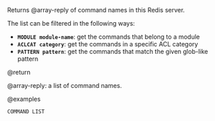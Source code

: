 Returns @array-reply of command names in this Redis server.

The list can be filtered in the following ways:

 - **`MODULE module-name`**: get the commands that belong to a module
 - **`ACLCAT category`**: get the commands in a specific ACL category
 - **`PATTERN pattern`**: get the commands that match the given glob-like pattern

@return

@array-reply: a list of command names.

@examples

```cli
COMMAND LIST
```
